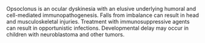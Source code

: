 Opsoclonus is an ocular dyskinesia with an elusive underlying humoral and cell-mediated immunopathogenesis. Falls from imbalance can result in head and musculoskeletal injuries. Treatment with immunosuppressive agents can result in opportunistic infections. Developmental delay may occur in children with neuroblastoma and other tumors.